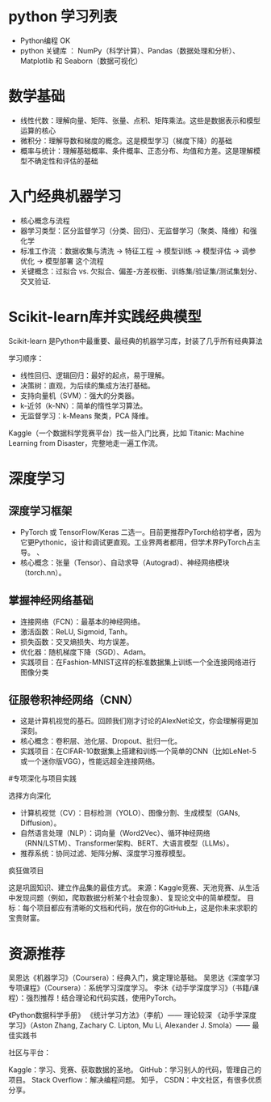 
# python 学习列表

- Python编程 OK 
- python 关键库 ： NumPy（科学计算）、Pandas（数据处理和分析）、Matplotlib 和 Seaborn（数据可视化）

# 数学基础

 - 线性代数：理解向量、矩阵、张量、点积、矩阵乘法。这些是数据表示和模型运算的核心
 - 微积分：理解导数和梯度的概念。这是模型学习（梯度下降）的基础
 - 概率与统计：理解基础概率、条件概率、正态分布、均值和方差。这是理解模型不确定性和评估的基础

 # 入门经典机器学习

- 核心概念与流程 
 - 器学习类型：区分监督学习（分类、回归）、无监督学习（聚类、降维）和强化学
 - 标准工作流 ：数据收集与清洗 -> 特征工程 -> 模型训练 -> 模型评估 -> 调参优化 -> 模型部署 这个流程
 - 关键概念：过拟合 vs. 欠拟合、偏差-方差权衡、训练集/验证集/测试集划分、交叉验证. 

 # Scikit-learn库并实践经典模型

Scikit-learn 是Python中最重要、最经典的机器学习库，封装了几乎所有经典算法
 
学习顺序：
- 线性回归、逻辑回归：最好的起点，易于理解。
- 决策树：直观，为后续的集成方法打基础。
- 支持向量机（SVM）：强大的分类器。
- k-近邻（k-NN）：简单的惰性学习算法。
- 无监督学习：k-Means 聚类，PCA 降维。

Kaggle（一个数据科学竞赛平台）找一些入门比赛，比如 Titanic: Machine Learning from Disaster，完整地走一遍工作流。

# 深度学习

##  深度学习框架

- PyTorch 或 TensorFlow/Keras 二选一。目前更推荐PyTorch给初学者，因为它更Pythonic，设计和调试更直观。工业界两者都用，但学术界PyTorch占主导。
、
- 核心概念：张量（Tensor）、自动求导（Autograd）、神经网络模块（torch.nn）。

## 掌握神经网络基础

- 连接网络（FCN）：最基本的神经网络。
- 激活函数：ReLU, Sigmoid, Tanh。
- 损失函数：交叉熵损失、均方误差。
- 优化器：随机梯度下降（SGD）、Adam。
- 实践项目：在Fashion-MNIST这样的标准数据集上训练一个全连接网络进行图像分类

## 征服卷积神经网络（CNN）

- 这是计算机视觉的基石。回顾我们刚才讨论的AlexNet论文，你会理解得更加深刻。
- 核心概念：卷积层、池化层、Dropout、批归一化。
- 实践项目：在CIFAR-10数据集上搭建和训练一个简单的CNN（比如LeNet-5或一个迷你版VGG），性能远超全连接网络。

#专项深化与项目实践

选择方向深化

- 计算机视觉（CV）：目标检测（YOLO）、图像分割、生成模型（GANs, Diffusion）。
- 自然语言处理（NLP）：词向量（Word2Vec）、循环神经网络（RNN/LSTM）、Transformer架构、BERT、大语言模型（LLMs）。
- 推荐系统：协同过滤、矩阵分解、深度学习推荐模型。

疯狂做项目

这是巩固知识、建立作品集的最佳方式。
来源：Kaggle竞赛、天池竞赛、从生活中发现问题（例如，爬取数据分析某个社会现象）、复现论文中的简单模型。
目标：每个项目都应有清晰的文档和代码，放在你的GitHub上，这是你未来求职的宝贵财富。

# 资源推荐

吴恩达《机器学习》（Coursera）：经典入门，奠定理论基础。
吴恩达《深度学习专项课程》（Coursera）：系统学习深度学习。
李沐《动手学深度学习》（书籍/课程）：强烈推荐！结合理论和代码实践，使用PyTorch。

《Python数据科学手册》
《统计学习方法》（李航）—— 理论较深
《动手学深度学习》（Aston Zhang, Zachary C. Lipton, Mu Li, Alexander J. Smola）—— 最佳实践书

社区与平台：

Kaggle：学习、竞赛、获取数据的圣地。
GitHub：学习别人的代码，管理自己的项目。
Stack Overflow：解决编程问题。
知乎， CSDN：中文社区，有很多优质分享。

